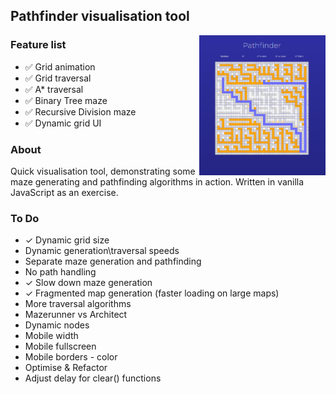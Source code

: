 ## Pathfinder visualisation tool

<img src="./images/screenshot.png" width=40% img align="right">

### Feature list

- ✅ Grid animation
- ✅ Grid traversal
- ✅ A\* traversal
- ✅ Binary Tree maze
- ✅ Recursive Division maze
- ✅ Dynamic grid UI

### About

Quick visualisation tool, demonstrating some maze generating and pathfinding algorithms in action. Written in vanilla JavaScript as an exercise.

### To Do

- ✓ Dynamic grid size
- Dynamic generation\traversal speeds
- Separate maze generation and pathfinding
- No path handling
- ✓ Slow down maze generation
- ✓ Fragmented map generation (faster loading on large maps)
- More traversal algorithms
- Mazerunner vs Architect
- Dynamic nodes
- Mobile width
- Mobile fullscreen
- Mobile borders - color
- Optimise & Refactor
- Adjust delay for clear() functions
